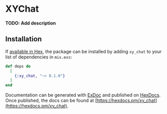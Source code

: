 # XYChat

**TODO: Add description**

## Installation

If [available in Hex](https://hex.pm/docs/publish), the package can be installed
by adding `xy_chat` to your list of dependencies in `mix.exs`:

```elixir
def deps do
  [
    {:xy_chat, "~> 0.1.0"}
  ]
end
```

Documentation can be generated with [ExDoc](https://github.com/elixir-lang/ex_doc)
and published on [HexDocs](https://hexdocs.pm). Once published, the docs can
be found at [https://hexdocs.pm/xy_chat](https://hexdocs.pm/xy_chat).

